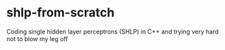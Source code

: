 # shlp-from-scratch
Coding single hidden layer perceptrons (SHLP) in C++ and trying very hard not to blow my leg off
